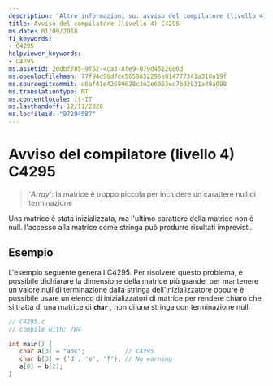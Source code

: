 ```yaml
---
description: 'Altre informazioni su: avviso del compilatore (livello 4) C4295'
title: Avviso del compilatore (livello 4) C4295
ms.date: 01/09/2018
f1_keywords:
- C4295
helpviewer_keywords:
- C4295
ms.assetid: 20dbff85-9f62-4ca3-8fe9-079d4512006d
ms.openlocfilehash: 77f94d96d7ce5659652296e814777341a310a19f
ms.sourcegitcommit: d6af41e42699628c3e2e6063ec7b03931a49a098
ms.translationtype: MT
ms.contentlocale: it-IT
ms.lasthandoff: 12/11/2020
ms.locfileid: "97294587"
---
```

# <a name="compiler-warning-level-4-c4295"></a>Avviso del compilatore (livello 4) C4295

> '*Array*': la matrice è troppo piccola per includere un carattere null di terminazione

Una matrice è stata inizializzata, ma l'ultimo carattere della matrice non è null. l'accesso alla matrice come stringa può produrre risultati imprevisti.

## <a name="example"></a>Esempio

L'esempio seguente genera l'C4295. Per risolvere questo problema, è possibile dichiarare la dimensione della matrice più grande, per mantenere un valore null di terminazione dalla stringa dell'inizializzatore oppure è possibile usare un elenco di inizializzatori di matrice per rendere chiaro che si tratta di una matrice di **`char`** , non di una stringa con terminazione null.

```C
// C4295.c
// compile with: /W4

int main() {
   char a[3] = "abc";           // C4295
   char b[3] = {'d', 'e', 'f'}; // No warning
   a[0] = b[2];
}
```
